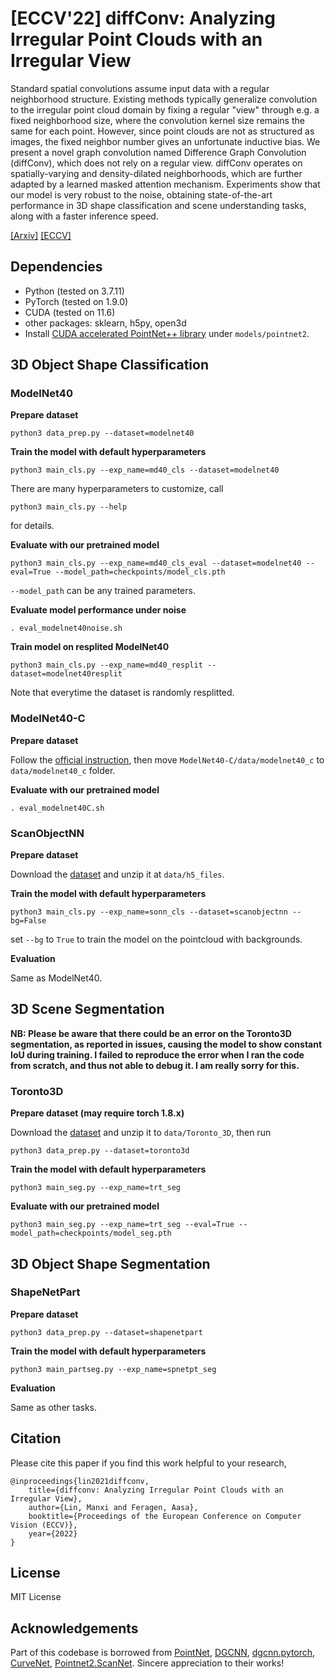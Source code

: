 # [ECCV'22] diffConv: Analyzing Irregular Point Clouds with an Irregular View
Standard spatial convolutions assume input data with a regular neighborhood structure. Existing methods typically generalize convolution to the irregular point cloud domain by fixing a regular "view" through e.g. a fixed neighborhood size, where the convolution kernel size remains the same for each point. However, since point clouds are not as structured as images, the fixed neighbor number gives an unfortunate inductive bias. We present a novel graph convolution named Difference Graph Convolution (diffConv), which does not rely on a regular view. diffConv operates on spatially-varying and density-dilated neighborhoods, which are further adapted by a learned masked attention mechanism. Experiments show that our model is very robust to the noise, obtaining state-of-the-art performance in 3D shape classification and scene understanding tasks, along with a faster inference speed. 

[[Arxiv]](https://arxiv.org/abs/2111.14658)   [[ECCV]](https://www.ecva.net/papers/eccv_2022/papers_ECCV/papers/136630375.pdf)

## Dependencies
 - Python (tested on 3.7.11)
 - PyTorch (tested on 1.9.0)
 - CUDA (tested on 11.6)
 - other packages: sklearn, h5py, open3d
 - Install [CUDA accelerated PointNet++ library](https://github.com/daveredrum/Pointnet2.ScanNet/tree/master/pointnet2) under `models/pointnet2`. 

## 3D Object Shape Classification
### ModelNet40
**Prepare dataset**

    python3 data_prep.py --dataset=modelnet40

**Train the model with default hyperparameters**

    python3 main_cls.py --exp_name=md40_cls --dataset=modelnet40

There are many hyperparameters to customize, call

    python3 main_cls.py --help

for details. 

**Evaluate with our pretrained model**

    python3 main_cls.py --exp_name=md40_cls_eval --dataset=modelnet40 --eval=True --model_path=checkpoints/model_cls.pth

`--model_path` can be any trained parameters. 

**Evaluate model performance under noise**

    . eval_modelnet40noise.sh

**Train model on resplited ModelNet40**

    python3 main_cls.py --exp_name=md40_resplit --dataset=modelnet40resplit

Note that everytime the dataset is randomly resplitted. 

### ModelNet40-C
**Prepare dataset**

Follow the [official instruction](https://github.com/jiachens/ModelNet40-C), then move `ModelNet40-C/data/modelnet40_c` to `data/modelnet40_c` folder. 

**Evaluate with our pretrained model**

    . eval_modelnet40C.sh

### ScanObjectNN
**Prepare dataset**

Download the [dataset](https://hkust-vgd.github.io/scanobjectnn/) and unzip it at `data/h5_files`. 

**Train the model with default hyperparameters**

    python3 main_cls.py --exp_name=sonn_cls --dataset=scanobjectnn --bg=False

set `--bg` to `True` to train the model on the pointcloud with backgrounds. 

**Evaluation**

Same as ModelNet40. 

## 3D Scene Segmentation
**NB: Please be aware that there could be an error on the Toronto3D segmentation, as reported in issues, causing the model to show constant IoU during training. I failed to reproduce the error when I ran the code from scratch, and thus not able to debug it. I am really sorry for this.**

### Toronto3D
**Prepare dataset (may require torch 1.8.x)**

Download the [dataset](https://github.com/WeikaiTan/Toronto-3D) and unzip it to `data/Toronto_3D`, then run    
    
    python3 data_prep.py --dataset=toronto3d

**Train the model with default hyperparameters**

    python3 main_seg.py --exp_name=trt_seg

**Evaluate with our pretrained model**

    python3 main_seg.py --exp_name=trt_seg --eval=True --model_path=checkpoints/model_seg.pth

## 3D Object Shape Segmentation
### ShapeNetPart
**Prepare dataset**

    python3 data_prep.py --dataset=shapenetpart

**Train the model with default hyperparameters**

    python3 main_partseg.py --exp_name=spnetpt_seg

**Evaluation**

Same as other tasks. 

## Citation
Please cite this paper if you find this work helpful to your research,

    @inproceedings{lin2021diffconv,
        title={diffconv: Analyzing Irregular Point Clouds with an Irregular View},
        author={Lin, Manxi and Feragen, Aasa},
        booktitle={Proceedings of the European Conference on Computer Vision (ECCV)},
        year={2022}
    }

## License
MIT License

## Acknowledgements
Part of this codebase is borrowed from [PointNet](https://github.com/charlesq34/pointnet), [DGCNN](https://github.com/WangYueFt/dgcnn), [dgcnn.pytorch](https://github.com/AnTao97/dgcnn.pytorch), [CurveNet](https://github.com/tiangexiang/CurveNet), [Pointnet2.ScanNet](https://github.com/daveredrum/Pointnet2.ScanNet). Sincere appreciation to their works! 


